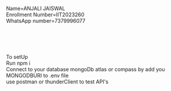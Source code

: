Name=ANJALI JAISWAL
<br>
Enrollment Number=IIT2023260
<br>
WhatsApp number=7379996077

<br><br><br><br>
To setUp
<br> 
Run npm i
<br>
Connect to your database mongoDb atlas or compass by add you MONGODBURI to .env file 
<br> 
use postman or thunderClient to test API's
